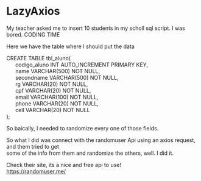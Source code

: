 # LazyAxios
My teacher asked me to insert 10 students in my scholl sql script. I was bored. CODING TIME  

Here we have the table where I should put the data  

CREATE TABLE tbl_aluno(  
     &nbsp;&nbsp;&nbsp;&nbsp;&nbsp; codigo_aluno 			INT AUTO_INCREMENT PRIMARY KEY,  
     &nbsp;&nbsp;&nbsp;&nbsp;&nbsp; name 			     VARCHAR(500) NOT NULL,  
     &nbsp;&nbsp;&nbsp;&nbsp;&nbsp; secondname 			VARCHAR(500) NOT NULL,  
     &nbsp;&nbsp;&nbsp;&nbsp;&nbsp; rg 					VARCHAR(20) NOT NULL,  
     &nbsp;&nbsp;&nbsp;&nbsp;&nbsp; cpf 				VARCHAR(20) NOT NULL,  
     &nbsp;&nbsp;&nbsp;&nbsp;&nbsp; email 		          VARCHAR(100) NOT NULL,  
     &nbsp;&nbsp;&nbsp;&nbsp;&nbsp; phone 				VARCHAR(20) NOT NULL,  
     &nbsp;&nbsp;&nbsp;&nbsp;&nbsp; cell 				VARCHAR(20) NOT NULL  
);  

So baically, I needed to randomize every one of those fields.   

So what I did was connect with the randomuser Api using an axios request, and them tried to get  
some of the info from them and randomize the others, well. I did it.  

Check their site, its a nice and free api to use!  
https://randomuser.me/  
